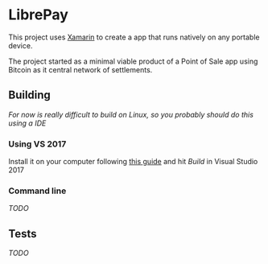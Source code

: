 # LibrePay

This project uses [Xamarin][xamarin-docs] to create a app that runs natively on any
portable device.

The project started as a minimal viable product of a Point of Sale app using Bitcoin
as it central network of settlements.

## Building

_For now is really difficult to build on Linux, so you probably should do this using a IDE_

### Using VS 2017

Install it on your computer following [this guide][xamarin-install] and hit _Build_
in Visual Studio 2017

### Command line

_TODO_

## Tests

_TODO_

 [xamarin-docs]: https://docs.microsoft.com/en-us/xamarin/cross-platform/
 [xamarin-install]: https://docs.microsoft.com/en-us/xamarin/cross-platform/get-started/installation/index
